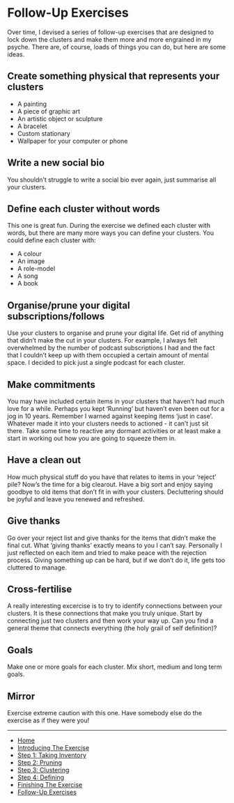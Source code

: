 # Follow-Up Exercises

Over time, I devised a series of follow-up exercises that are designed to lock down the clusters and make them more and more engrained in my psyche.  There are, of course, loads of things you can do, but here are some ideas.

## Create something physical that represents your clusters

- A painting
- A piece of graphic art
- An artistic object or sculpture
- A bracelet
- Custom stationary
- Wallpaper for your computer or phone

## Write a new social bio

You shouldn’t struggle to write a social bio ever again,  just summarise all your clusters.

## Define each cluster without words

This one is great fun.  During the exercise we defined each cluster with words, but there are many more ways you can define your clusters.  You could define each cluster with:

- A colour
- An image
- A role-model 
- A song
- A book

## Organise/prune your digital subscriptions/follows

Use your clusters to organise and prune your digital life.  Get rid of anything that didn’t make the cut in your clusters.  For example, I always felt overwhelmed by the number of podcast subscriptions I had and the fact that I couldn’t keep up with them occupied a certain amount of mental space.  I decided to pick just a single podcast for each cluster.

## Make commitments

You may have included certain items in your clusters that haven’t had much love for a while.  Perhaps you kept ‘Running’ but haven’t even been out for a jog in 10 years.  Remember I warned against keeping items ‘just in case’.  Whatever made it into your clusters needs to actioned - it can’t just sit there.  Take some time to reactive any dormant activities or at least make a start in working out how you are going to squeeze them in.

## Have a clean out

How much physical stuff do you have that relates to items in your ‘reject’ pile? Now’s the time for a big clearout.  Have a big sort and enjoy saying goodbye to old items that don’t fit in with your clusters.  Decluttering should be joyful and leave you renewed and refreshed.

## Give thanks

Go over your reject list and give thanks for the items that didn’t make the final cut.  What ‘giving thanks’ exactly means to you I can’t say.  Personally I just reflected on each item and tried to make peace with the rejection process.  Giving something up can be hard, but if we don’t do it, life gets too cluttered to manage.

## Cross-fertilise

A really interesting excercise is to try to identify connections between your clusters.  It is these connections that make you truly unique.   Start by connecting just two clusters and then work your way up.  Can you find a general theme that connects everything (the holy grail of self definition)? 

## Goals

Make one or more goals for each cluster.  Mix short, medium and long term goals.

## Mirror

Exercise extreme caution with this one.  Have somebody else do the exercise as if they were you!

---
- [Home](/functional-clustering)
- [Introducing The Exercise](/functional-clustering/intro)
- [Step 1: Taking Inventory](/functional-clustering/step1)
- [Step 2: Pruning](/functional-clustering/step2)
- [Step 3: Clustering](/functional-clustering/step3)
- [Step 4: Defining](/functional-clustering/step4)
- [Finishing The Exercise](/functional-clustering/finishing)
- [Follow-Up Exercises](/functional-clustering/follow-up)
